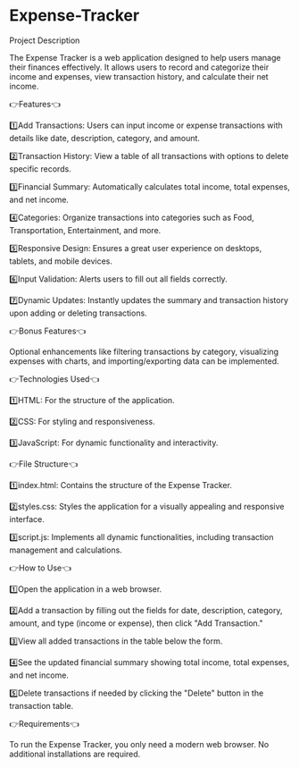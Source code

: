 # Expense-Tracker
Project Description

The Expense Tracker is a web application designed to help users manage their finances effectively. It allows users to record and categorize their income and expenses, view transaction history, and calculate their net income.

👉Features👈

1️⃣Add Transactions: Users can input income or expense transactions with details like date, description, category, and amount.

2️⃣Transaction History: View a table of all transactions with options to delete specific records.

3️⃣Financial Summary: Automatically calculates total income, total expenses, and net income.

4️⃣Categories: Organize transactions into categories such as Food, Transportation, Entertainment, and more.

5️⃣Responsive Design: Ensures a great user experience on desktops, tablets, and mobile devices.

6️⃣Input Validation: Alerts users to fill out all fields correctly.

7️⃣Dynamic Updates: Instantly updates the summary and transaction history upon adding or deleting transactions.

👉Bonus Features👈

Optional enhancements like filtering transactions by category, visualizing expenses with charts, and importing/exporting data can be implemented.

👉Technologies Used👈

1️⃣HTML: For the structure of the application.

2️⃣CSS: For styling and responsiveness.

3️⃣JavaScript: For dynamic functionality and interactivity.

👉File Structure👈

1️⃣index.html: Contains the structure of the Expense Tracker.

2️⃣styles.css: Styles the application for a visually appealing and responsive interface.

3️⃣script.js: Implements all dynamic functionalities, including transaction management and calculations.

👉How to Use👈

1️⃣Open the application in a web browser.      

2️⃣Add a transaction by filling out the fields for date, description, category, amount, and type (income or expense), then click "Add Transaction."

3️⃣View all added transactions in the table below the form.

4️⃣See the updated financial summary showing total income, total expenses, and net income.

5️⃣Delete transactions if needed by clicking the "Delete" button in the transaction table.

👉Requirements👈

To run the Expense Tracker, you only need a modern web browser. No additional installations are required.
